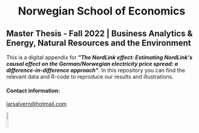 # <center> Norwegian School of Economics </center>
## Master Thesis - Fall 2022 | Business Analytics & Energy, Natural Resources and the Environment

This is a digital appendix for ***"The NordLink effect: Estimating NordLink's causal effect on the German/Norwegian electricity price spread: a difference-in-difference approach"***. In this repository you can find the relevant data and R-code to reproduce our results and illustrations.

#### Contact information:
larsalvern@hotmail.com

<p aling = "center">
  <img src="https://www.nhh.no/contentassets/dab910c2b4b441648c82105332b974ac/nhh_logo_1f_positiv_helblaa.png" width = "10%" height = "10%">
</p>
